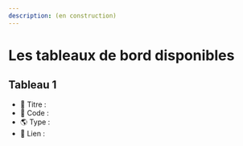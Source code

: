 ```yaml
---
description: (en construction)
---
```


# Les tableaux de bord disponibles

## Tableau 1

* 📰 Titre : 
* 📌 Code : 
* 🌎 Type : 
* 🔗 Lien : 

